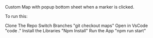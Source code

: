 Custom Map with popup bottom sheet
when a marker is clicked.


To run this:

Clone The Repo
Switch Branches "git checkout maps"
Open in VsCode "code ."
Install the Libraries "Npm Install"
Run the App "npm run start"
